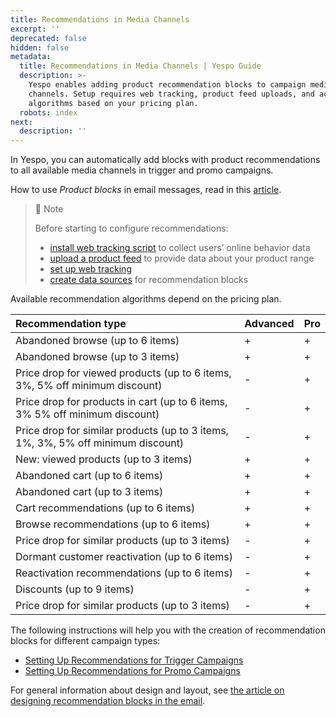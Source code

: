 ```yaml
---
title: Recommendations in Media Channels
excerpt: ''
deprecated: false
hidden: false
metadata:
  title: Recommendations in Media Channels | Yespo Guide
  description: >-
    Yespo enables adding product recommendation blocks to campaign media
    channels. Setup requires web tracking, product feed uploads, and access to
    algorithms based on your pricing plan.
  robots: index
next:
  description: ''
---
```

In Yespo, you can automatically add blocks with product recommendations to all available media channels in trigger and promo campaigns.

How to use *Product blocks* in email messages, read in this [article](https://docs.yespo.io/docs/using-the-products-block).

> 📘 Note
>
> Before starting to configure recommendations:
>
> * [install web tracking script](https://docs.yespo.io/docs/web-tracking-overview) to collect users’ online behavior data
> * [upload a product feed](https://docs.yespo.io/docs/importing-product-feed) to provide data about your product range
> * [set up web tracking](https://docs.yespo.io/docs/how-set-web-tracking-your-website)
> * [create data sources](https://docs.yespo.io/docs/create-data-source-recommendations) for recommendation blocks

Available recommendation algorithms depend on the pricing plan.

| Recommendation type                                                              | Advanced | Pro |
| :------------------------------------------------------------------------------- | :------- | :-- |
| Abandoned browse (up to 6 items)                                                 | \+       | \+  |
| Abandoned browse (up to 3 items)                                                 | \+       | \+  |
| Price drop for viewed products (up to 6 items, 3%, 5% off minimum discount)      | -        | \+  |
| Price drop for products in cart (up to 6 items, 3% 5% off minimum discount)      | -        | \+  |
| Price drop for similar products (up to 3 items, 1%, 3%, 5% off minimum discount) | -        | \+  |
| New: viewed products (up to 3 items)                                             | \+       | \+  |
| Abandoned cart (up to 6 items)                                                   | \+       | \+  |
| Abandoned cart (up to 3 items)                                                   | \+       | \+  |
| Cart recommendations (up to 6 items)                                             | \+       | \+  |
| Browse recommendations (up to 6 items)                                           | \+       | \+  |
| Price drop for similar products (up to 3 items)                                  | -        | \+  |
| Dormant customer reactivation (up to 6 items)                                    | -        | \+  |
| Reactivation recommendations (up to 6 items)                                     | -        | \+  |
| Discounts (up to 9 items)                                                        | -        | \+  |
| Price drop for similar products (up to 3 items)                                  | -        | \+  |

The following instructions will help you with the creation of recommendation blocks for different campaign types:

* [Setting Up Recommendations for Trigger Campaigns](https://docs.yespo.io/docs/how-set-product-recommendations-email)
* [Setting Up Recommendations for Promo Campaigns](https://docs.yespo.io/docs/product-recommendations-promo)

For general information about design and layout, see [the article on designing recommendation blocks in the email](https://docs.yespo.io/docs/designing-recommendations-email).
